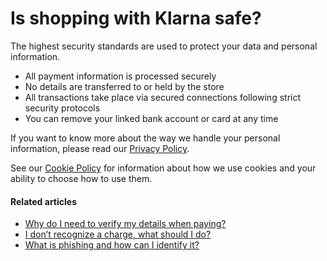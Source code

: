 # Is shopping with Klarna safe?

The highest security standards are used to protect your data and personal information.

* All payment information is processed securely
* No details are transferred to or held by the store
* All transactions take place via secured connections following strict security protocols
* You can remove your linked bank account or card at any time

If you want to know more about the way we handle your personal information, please read our [Privacy Policy](https://cdn.klarna.com/1.0/shared/content/legal/terms/0/en_us/privacy).

See our [Cookie Policy](https://www.klarna.com/us/cookies/) for information about how we use cookies and your ability to choose how to use them.

#### Related articles

* [Why do I need to verify my details when paying?](https://www.klarna.com/us/customer-service/why-do-i-need-to-verify-my-details-when-paying/)
* [I don’t recognize a charge, what should I do?](https://www.klarna.com/us/customer-service/i-dont-recognize-a-charge-what-should-i-do/)
* [What is phishing and how can I identify it?](https://www.klarna.com/us/customer-service/what-is-phishing-and-how-can-i-identify-it/)
